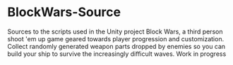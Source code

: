 # BlockWars-Source
Sources to the scripts used in the Unity project Block Wars, a third person shoot 'em up game geared towards player progression and customization. Collect randomly generated weapon parts dropped by enemies so you can build your ship to survive the increasingly difficult waves. Work in progress
